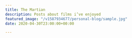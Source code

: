 ```yaml
---
title: The Martian
description: Posts about films i’ve enjoyed
featured_image: "/v1587934677/personal-blog/sample.jpg"
date: 2020-04-30T23:00:00+00:00

---
```

